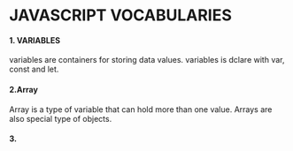 # JAVASCRIPT VOCABULARIES
#### 1. VARIABLES
variables are containers for storing data values.
variables is dclare with var, const and let.
#### 2.Array
Array is a type of variable that can hold more than one value.
Arrays are also special type of objects.
#### 3.
